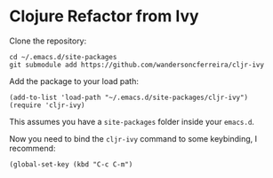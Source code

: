 # Clojure Refactor from Ivy

Clone the repository:
```
cd ~/.emacs.d/site-packages
git submodule add https://github.com/wandersoncferreira/cljr-ivy
```

Add the package to your load path:

```elisp
(add-to-list 'load-path "~/.emacs.d/site-packages/cljr-ivy")
(require 'cljr-ivy)
```

This assumes you have a `site-packages` folder inside your `emacs.d`.

Now you need to bind the `cljr-ivy` command to some keybinding, I recommend:

`(global-set-key (kbd "C-c C-m")`

